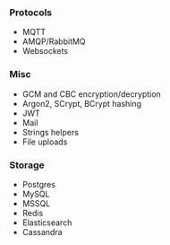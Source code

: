 ### Protocols
* MQTT
* AMQP/RabbitMQ
* Websockets

### Misc
* GCM and CBC encryption/decryption
* Argon2, SCrypt, BCrypt hashing
* JWT
* Mail
* Strings helpers
* File uploads

### Storage
* Postgres
* MySQL
* MSSQL
* Redis
* Elasticsearch
* Cassandra

